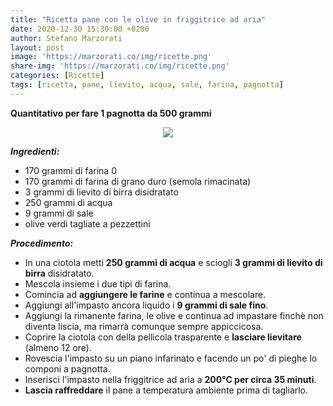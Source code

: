```yaml
---
title: "Ricetta pane con le olive in friggitrice ad aria"
date: 2020-12-30 15:30:00 +0200
author: Stefano Marzorati
layout: post
image: 'https://marzorati.co/img/ricette.png'
share-img: 'https://marzorati.co/img/ricette.png'
categories: [Ricette]
tags: [ricetta, pane, lievito, acqua, sale, farina, pagnotta]
---
```

**Quantitativo per fare 1 pagnotta da 500 grammi**   

<p align="center">
  <img src="https://marzorati.co/img/post/pagnotta_olive_friggitrice_aria.jpg">
</p>   

***Ingredienti:***   

* 170 grammi di farina 0
* 170 grammi di farina di grano duro (semola rimacinata)
* 3 grammi di lievito di birra disidratato
* 250 grammi di acqua
* 9 grammi di sale
* olive verdi tagliate a pezzettini

***Procedimento:***   

* In una ciotola metti **250 grammi di acqua** e sciogli **3 grammi di lievito di birra** disidratato.
* Mescola insieme i due tipi di farina.
* Comincia ad **aggiungere le farine** e continua a mescolare.   
* Aggiungi all'impasto ancora liquido i **9 grammi di sale fino**.   
* Aggiungi la rimanente farina, le olive e continua ad impastare finchè non diventa liscia, ma rimarrà comunque sempre appiccicosa.
* Coprire la ciotola con della pellicola trasparente e **lasciare lievitare** (almeno 12 ore).  
* Rovescia l'impasto su un piano infarinato e facendo un po' di pieghe lo componi a pagnotta.   
* Inserisci l'impasto nella friggitrice ad aria a **200°C per circa 35 minuti**.
* **Lascia raffreddare** il pane a temperatura ambiente prima di tagliarlo.  
